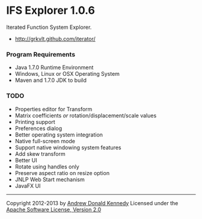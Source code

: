 IFS Explorer 1.0.6
==================

Iterated Function System Explorer.

- http://grkvlt.github.com/iterator/

### Program Requirements

- Java 1.7.0 Runtime Environment
- Windows, Linux or OSX Operating System
- Maven and 1.7.0 JDK to build

### TODO

- Properties editor for Transform
 - Matrix coefficients _or_ rotation/displacement/scale values
- Printing support
- Preferences dialog
- Better operating system integration
 - Native full-screen mode
 - Support native windowing system features
- Add skew transform
- Better UI
 - Rotate using handles only
 - Preserve aspect ratio on resize option
- JNLP Web Start mechanism
- JavaFX UI

----
Copyright 2012-2013 by [Andrew Donald Kennedy](mailto:andrew.international+iterator@gmail.com)
Licensed under the [Apache Software License, Version 2.0](http://www.apache.org/licenses/LICENSE-2.0)

